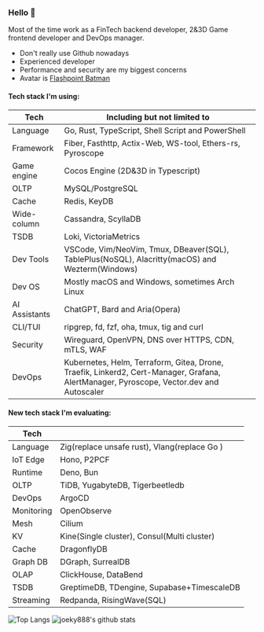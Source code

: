 ### Hello 👋

Most of the time work as a FinTech backend developer, 2&3D Game frontend developer and DevOps manager.

* Don't really use Github nowadays
* Experienced developer
* Performance and security are my biggest concerns
* Avatar is [Flashpoint Batman](https://vsbattles.fandom.com/wiki/Batman_(Thomas_Wayne))

#### Tech stack I'm using:

| Tech          | Including but not limited to                                                                                                            |
| ------------- | --------------------------------------------------------------------------------------------------------------------------------------- |
| Language      | Go, Rust, TypeScript, Shell Script and PowerShell                                                                                       |
| Framework     | Fiber, Fasthttp, Actix-Web, WS-tool, Ethers-rs, Pyroscope                                                                               |
| Game engine   | Cocos Engine (2D&3D in Typescript)                                                                                                      |
| OLTP          | MySQL/PostgreSQL                                                                                                                        |
| Cache         | Redis, KeyDB                                                                                                                            |
| Wide-column   | Cassandra, ScyllaDB                                                                                                                     |
| TSDB          | Loki, VictoriaMetrics                                                                                                                   |
| Dev Tools     | VSCode, Vim/NeoVim, Tmux, DBeaver(SQL), TablePlus(NoSQL), Alacritty(macOS) and Wezterm(Windows)                                         |
| Dev OS        | Mostly macOS and Windows, sometimes Arch Linux                                                                                          |
| AI Assistants | ChatGPT, Bard and Aria(Opera)                                                                                                           |
| CLI/TUI       | ripgrep, fd, fzf, oha, tmux, tig and curl                                                                                               |
| Security      | Wireguard, OpenVPN, DNS over HTTPS, CDN, mTLS, WAF                                                                                      |
| DevOps        | Kubernetes, Helm, Terraform, Gitea, Drone, Traefik, Linkerd2, Cert-Manager, Grafana, AlertManager, Pyroscope, Vector.dev and Autoscaler |

#### New tech stack I'm evaluating:

| Tech       |                                              |
| ---------- | -------------------------------------------- |
| Language   | Zig(replace unsafe rust), Vlang(replace Go ) |
| IoT Edge   | Hono, P2PCF                                  |
| Runtime    | Deno, Bun                                    |
| OLTP       | TiDB, YugabyteDB, Tigerbeetledb              |
| DevOps     | ArgoCD                                       |
| Monitoring | OpenObserve                                  |
| Mesh       | Cilium                                       |
| KV         | Kine(Single cluster), Consul(Multi cluster)  |
| Cache      | DragonflyDB                                  |
| Graph DB   | DGraph, SurrealDB                            |
| OLAP       | ClickHouse, DataBend                         |
| TSDB       | GreptimeDB, TDengine, Supabase+TimescaleDB   |
| Streaming  | Redpanda, RisingWave(SQL)                    |

![Top Langs](https://github-readme-stats.vercel.app/api/top-langs/?username=joeky888&hide=html&theme=dark)
![joeky888's github stats](https://github-readme-stats.vercel.app/api?username=joeky888&show_icons=true&count_private=true&line_height=40&theme=synthwave)

